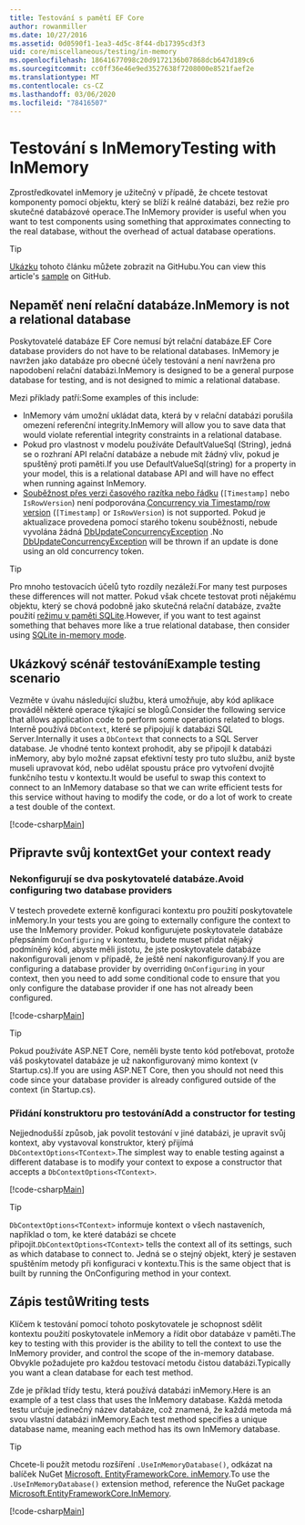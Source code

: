 ```yaml
---
title: Testování s pamětí EF Core
author: rowanmiller
ms.date: 10/27/2016
ms.assetid: 0d0590f1-1ea3-4d5c-8f44-db17395cd3f3
uid: core/miscellaneous/testing/in-memory
ms.openlocfilehash: 18641677098c20d9172136b07868dcb647d189c6
ms.sourcegitcommit: cc0ff36e46e9ed3527638f7208000e8521faef2e
ms.translationtype: MT
ms.contentlocale: cs-CZ
ms.lasthandoff: 03/06/2020
ms.locfileid: "78416507"
---
```

# <a name="testing-with-inmemory"></a><span data-ttu-id="a34f8-102">Testování s InMemory</span><span class="sxs-lookup"><span data-stu-id="a34f8-102">Testing with InMemory</span></span>

<span data-ttu-id="a34f8-103">Zprostředkovatel inMemory je užitečný v případě, že chcete testovat komponenty pomocí objektu, který se blíží k reálné databázi, bez režie pro skutečné databázové operace.</span><span class="sxs-lookup"><span data-stu-id="a34f8-103">The InMemory provider is useful when you want to test components using something that approximates connecting to the real database, without the overhead of actual database operations.</span></span>

> [!TIP]  
> <span data-ttu-id="a34f8-104">[Ukázku](https://github.com/dotnet/EntityFramework.Docs/tree/master/samples/core/Miscellaneous/Testing) tohoto článku můžete zobrazit na GitHubu.</span><span class="sxs-lookup"><span data-stu-id="a34f8-104">You can view this article's [sample](https://github.com/dotnet/EntityFramework.Docs/tree/master/samples/core/Miscellaneous/Testing) on GitHub.</span></span>

## <a name="inmemory-is-not-a-relational-database"></a><span data-ttu-id="a34f8-105">Nepaměť není relační databáze.</span><span class="sxs-lookup"><span data-stu-id="a34f8-105">InMemory is not a relational database</span></span>

<span data-ttu-id="a34f8-106">Poskytovatelé databáze EF Core nemusí být relační databáze.</span><span class="sxs-lookup"><span data-stu-id="a34f8-106">EF Core database providers do not have to be relational databases.</span></span> <span data-ttu-id="a34f8-107">InMemory je navržen jako databáze pro obecné účely testování a není navržena pro napodobení relační databázi.</span><span class="sxs-lookup"><span data-stu-id="a34f8-107">InMemory is designed to be a general purpose database for testing, and is not designed to mimic a relational database.</span></span>

<span data-ttu-id="a34f8-108">Mezi příklady patří:</span><span class="sxs-lookup"><span data-stu-id="a34f8-108">Some examples of this include:</span></span>

* <span data-ttu-id="a34f8-109">InMemory vám umožní ukládat data, která by v relační databázi porušila omezení referenční integrity.</span><span class="sxs-lookup"><span data-stu-id="a34f8-109">InMemory will allow you to save data that would violate referential integrity constraints in a relational database.</span></span>
* <span data-ttu-id="a34f8-110">Pokud pro vlastnost v modelu používáte DefaultValueSql (String), jedná se o rozhraní API relační databáze a nebude mít žádný vliv, pokud je spuštěný proti paměti.</span><span class="sxs-lookup"><span data-stu-id="a34f8-110">If you use DefaultValueSql(string) for a property in your model, this is a relational database API and will have no effect when running against InMemory.</span></span>
* <span data-ttu-id="a34f8-111">[Souběžnost přes verzi časového razítka nebo řádku](xref:core/modeling/concurrency#timestamprowversion) (`[Timestamp]` nebo `IsRowVersion`) není podporována.</span><span class="sxs-lookup"><span data-stu-id="a34f8-111">[Concurrency via Timestamp/row version](xref:core/modeling/concurrency#timestamprowversion) (`[Timestamp]` or `IsRowVersion`) is not supported.</span></span> <span data-ttu-id="a34f8-112">Pokud je aktualizace provedena pomocí starého tokenu souběžnosti, nebude vyvolána žádná [DbUpdateConcurrencyException](https://docs.microsoft.com/dotnet/api/microsoft.entityframeworkcore.dbupdateconcurrencyexception) .</span><span class="sxs-lookup"><span data-stu-id="a34f8-112">No [DbUpdateConcurrencyException](https://docs.microsoft.com/dotnet/api/microsoft.entityframeworkcore.dbupdateconcurrencyexception) will be thrown if an update is done using an old concurrency token.</span></span>

> [!TIP]  
> <span data-ttu-id="a34f8-113">Pro mnoho testovacích účelů tyto rozdíly nezáleží.</span><span class="sxs-lookup"><span data-stu-id="a34f8-113">For many test purposes these differences will not matter.</span></span> <span data-ttu-id="a34f8-114">Pokud však chcete testovat proti nějakému objektu, který se chová podobně jako skutečná relační databáze, zvažte použití [režimu v paměti SQLite](sqlite.md).</span><span class="sxs-lookup"><span data-stu-id="a34f8-114">However, if you want to test against something that behaves more like a true relational database, then consider using [SQLite in-memory mode](sqlite.md).</span></span>

## <a name="example-testing-scenario"></a><span data-ttu-id="a34f8-115">Ukázkový scénář testování</span><span class="sxs-lookup"><span data-stu-id="a34f8-115">Example testing scenario</span></span>

<span data-ttu-id="a34f8-116">Vezměte v úvahu následující službu, která umožňuje, aby kód aplikace prováděl některé operace týkající se blogů.</span><span class="sxs-lookup"><span data-stu-id="a34f8-116">Consider the following service that allows application code to perform some operations related to blogs.</span></span> <span data-ttu-id="a34f8-117">Interně používá `DbContext`, které se připojují k databázi SQL Server.</span><span class="sxs-lookup"><span data-stu-id="a34f8-117">Internally it uses a `DbContext` that connects to a SQL Server database.</span></span> <span data-ttu-id="a34f8-118">Je vhodné tento kontext prohodit, aby se připojil k databázi inMemory, aby bylo možné zapsat efektivní testy pro tuto službu, aniž byste museli upravovat kód, nebo udělat spoustu práce pro vytvoření dvojitě funkčního testu v kontextu.</span><span class="sxs-lookup"><span data-stu-id="a34f8-118">It would be useful to swap this context to connect to an InMemory database so that we can write efficient tests for this service without having to modify the code, or do a lot of work to create a test double of the context.</span></span>

[!code-csharp[Main](../../../../samples/core/Miscellaneous/Testing/BusinessLogic/BlogService.cs)]

## <a name="get-your-context-ready"></a><span data-ttu-id="a34f8-119">Připravte svůj kontext</span><span class="sxs-lookup"><span data-stu-id="a34f8-119">Get your context ready</span></span>

### <a name="avoid-configuring-two-database-providers"></a><span data-ttu-id="a34f8-120">Nekonfigurují se dva poskytovatelé databáze.</span><span class="sxs-lookup"><span data-stu-id="a34f8-120">Avoid configuring two database providers</span></span>

<span data-ttu-id="a34f8-121">V testech provedete externě konfiguraci kontextu pro použití poskytovatele inMemory.</span><span class="sxs-lookup"><span data-stu-id="a34f8-121">In your tests you are going to externally configure the context to use the InMemory provider.</span></span> <span data-ttu-id="a34f8-122">Pokud konfigurujete poskytovatele databáze přepsáním `OnConfiguring` v kontextu, budete muset přidat nějaký podmíněný kód, abyste měli jistotu, že jste poskytovatele databáze nakonfigurovali jenom v případě, že ještě není nakonfigurovaný.</span><span class="sxs-lookup"><span data-stu-id="a34f8-122">If you are configuring a database provider by overriding `OnConfiguring` in your context, then you need to add some conditional code to ensure that you only configure the database provider if one has not already been configured.</span></span>

[!code-csharp[Main](../../../../samples/core/Miscellaneous/Testing/BusinessLogic/BloggingContext.cs#OnConfiguring)]

> [!TIP]  
> <span data-ttu-id="a34f8-123">Pokud používáte ASP.NET Core, neměli byste tento kód potřebovat, protože váš poskytovatel databáze je už nakonfigurovaný mimo kontext (v Startup.cs).</span><span class="sxs-lookup"><span data-stu-id="a34f8-123">If you are using ASP.NET Core, then you should not need this code since your database provider is already configured outside of the context (in Startup.cs).</span></span>

### <a name="add-a-constructor-for-testing"></a><span data-ttu-id="a34f8-124">Přidání konstruktoru pro testování</span><span class="sxs-lookup"><span data-stu-id="a34f8-124">Add a constructor for testing</span></span>

<span data-ttu-id="a34f8-125">Nejjednodušší způsob, jak povolit testování v jiné databázi, je upravit svůj kontext, aby vystavoval konstruktor, který přijímá `DbContextOptions<TContext>`.</span><span class="sxs-lookup"><span data-stu-id="a34f8-125">The simplest way to enable testing against a different database is to modify your context to expose a constructor that accepts a `DbContextOptions<TContext>`.</span></span>

[!code-csharp[Main](../../../../samples/core/Miscellaneous/Testing/BusinessLogic/BloggingContext.cs#Constructors)]

> [!TIP]  
> <span data-ttu-id="a34f8-126">`DbContextOptions<TContext>` informuje kontext o všech nastaveních, například o tom, ke které databázi se chcete připojit.</span><span class="sxs-lookup"><span data-stu-id="a34f8-126">`DbContextOptions<TContext>` tells the context all of its settings, such as which database to connect to.</span></span> <span data-ttu-id="a34f8-127">Jedná se o stejný objekt, který je sestaven spuštěním metody při konfiguraci v kontextu.</span><span class="sxs-lookup"><span data-stu-id="a34f8-127">This is the same object that is built by running the OnConfiguring method in your context.</span></span>

## <a name="writing-tests"></a><span data-ttu-id="a34f8-128">Zápis testů</span><span class="sxs-lookup"><span data-stu-id="a34f8-128">Writing tests</span></span>

<span data-ttu-id="a34f8-129">Klíčem k testování pomocí tohoto poskytovatele je schopnost sdělit kontextu použití poskytovatele inMemory a řídit obor databáze v paměti.</span><span class="sxs-lookup"><span data-stu-id="a34f8-129">The key to testing with this provider is the ability to tell the context to use the InMemory provider, and control the scope of the in-memory database.</span></span> <span data-ttu-id="a34f8-130">Obvykle požadujete pro každou testovací metodu čistou databázi.</span><span class="sxs-lookup"><span data-stu-id="a34f8-130">Typically you want a clean database for each test method.</span></span>

<span data-ttu-id="a34f8-131">Zde je příklad třídy testu, která používá databázi inMemory.</span><span class="sxs-lookup"><span data-stu-id="a34f8-131">Here is an example of a test class that uses the InMemory database.</span></span> <span data-ttu-id="a34f8-132">Každá metoda testu určuje jedinečný název databáze, což znamená, že každá metoda má svou vlastní databázi inMemory.</span><span class="sxs-lookup"><span data-stu-id="a34f8-132">Each test method specifies a unique database name, meaning each method has its own InMemory database.</span></span>

>[!TIP]
> <span data-ttu-id="a34f8-133">Chcete-li použít metodu rozšíření `.UseInMemoryDatabase()`, odkázat na balíček NuGet [Microsoft. EntityFrameworkCore. inMemory](https://www.nuget.org/packages/Microsoft.EntityFrameworkCore.InMemory/).</span><span class="sxs-lookup"><span data-stu-id="a34f8-133">To use the `.UseInMemoryDatabase()` extension method, reference the NuGet package [Microsoft.EntityFrameworkCore.InMemory](https://www.nuget.org/packages/Microsoft.EntityFrameworkCore.InMemory/).</span></span>

[!code-csharp[Main](../../../../samples/core/Miscellaneous/Testing/TestProject/InMemory/BlogServiceTests.cs)]
